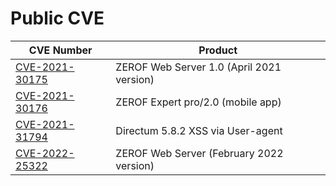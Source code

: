 # Public CVE

| CVE Number                              | Product                                   |
| --------------------------------------- | ----------------------------------------- |
| [CVE-2021-30175](cve/CVE-2021-30175.md) | ZEROF Web Server 1.0 (April 2021 version) |
| [CVE-2021-30176](cve/CVE-2021-30176.md) | ZEROF Expert pro/2.0 (mobile app) |
| [CVE-2021-31794](cve/CVE-2021-31794.md) | Directum 5.8.2 XSS via User-agent |
| [CVE-2022-25322](cve/CVE-2022-25323.md) | ZEROF Web Server (February 2022 version) |
